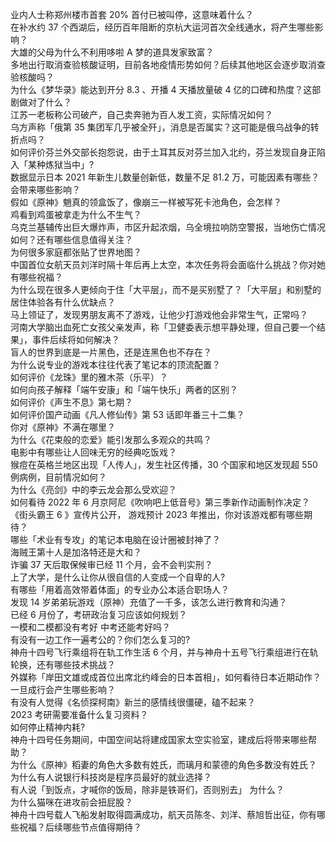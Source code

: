业内人士称郑州楼市首套  20% 首付已被叫停，这意味着什么？  
在补水约 37 个西湖后，经历百年阻断的京杭大运河首次全线通水，将产生哪些影响？  
大雄的父母为什么不利用哆啦 A 梦的道具发家致富？  
多地出行取消查验核酸证明，目前各地疫情形势如何？后续其他地区会逐步取消查验核酸吗？  
为什么《梦华录》能达到开分 8.3 、开播 4 天播放量破 4 亿的口碑和热度？这部剧做对了什么？  
江苏一老板称公司破产，自己卖奔驰为百人发工资，实际情况如何？  
乌方声称「俄第 35 集团军几乎被全歼」，消息是否属实？这可能是俄乌战争的转折点吗？  
如何评价芬兰外交部长抱怨说，由于土耳其反对芬兰加入北约，芬兰发现自身正陷入「某种炼狱当中」?  
数据显示日本 2021 年新生儿数量创新低，数量不足 81.2 万，可能因素有哪些？会带来哪些影响？  
假如《原神》魈真的领盒饭了，像崩三一样被写死卡池角色，会怎样？  
鸡看到鸡蛋被拿走为什么不生气？  
乌克兰基辅传出巨大爆炸声，市区升起浓烟，乌全境拉响防空警报，当地伤亡情况如何？还有哪些信息值得关注？  
为何很多家庭都张贴了世界地图？  
中国首位女航天员刘洋时隔十年后再上太空，本次任务将会面临什么挑战？你对她有哪些祝福？  
为什么现在很多人更倾向于住「大平层」，而不是买别墅了？「大平层」和别墅的居住体验各有什么优缺点？  
马上领证了，发现男朋友离不了游戏，让他少打游戏他会非常生气，正常吗？  
河南大学脑出血死亡女孩父亲发声，称「卫健委表示想平静处理，但自己要一个结果」，事件后续将如何解决？  
盲人的世界到底是一片黑色，还是连黑色也不存在？  
为什么说专业的游戏本往往代表了笔记本的顶流配置？  
如何评价《龙珠》里的雅木茶（乐平）？  
如何向孩子解释「端午安康」和「端午快乐」两者的区别？  
如何评价《声生不息》第七期？  
如何评价国产动画《凡人修仙传》第 53 话即年番三十二集？  
你对《原神》不满在哪里？  
为什么《花束般的恋爱》能引发那么多观众的共鸣？  
电影中有哪些让人回味无穷的经典吃饭戏？  
猴痘在英格兰地区出现「人传人」，发生社区传播，30 个国家和地区发现超 550 例病例，目前情况如何？  
为什么《亮剑》中的李云龙会那么受欢迎？  
如何看待 2022 年 6 月京阿尼《吹响吧上低音号》第三季新作动画制作决定？  
《街头霸王 6 》宣传片公开， 游戏预计 2023 年推出，你对该游戏都有哪些期待？  
哪些「术业有专攻」的笔记本电脑在设计圈被封神了？  
海贼王第十人是加洛特还是大和？  
诈骗 37 天后取保候审已经 11 个月，会不会判实刑？  
上了大学，是什么让你从很自信的人变成一个自卑的人?  
有哪些「用着高效带着体面」的专业办公本适合职场人？  
发现 14 岁弟弟玩游戏（原神）充值了一千多，该怎么进行教育和沟通？  
已经 6 月份了，考研政治复习应该如何规划？  
一模和二模都没有考好 中考还能考好吗？  
有没有一边工作一遍考公的？你们怎么复习的?  
神舟十四号飞行乘组将在轨工作生活 6 个月，并与神舟十五号飞行乘组进行在轨轮换，还有哪些技术挑战？  
外媒称「岸田文雄或成首位出席北约峰会的日本首相」，如何看待日本近期动作？一旦成行会产生哪些影响？  
有没有人觉得《名侦探柯南》新兰的感情线很僵硬，磕不起来？  
2023 考研需要准备什么复习资料？  
如何停止精神内耗?  
神舟十四号任务期间，中国空间站将建成国家太空实验室，建成后将带来哪些帮助？  
为什么《原神》稻妻的角色大多数有姓氏，而璃月和蒙德的角色多数没有姓氏？  
为什么有人说银行科技岗是程序员最好的就业选择？  
有人说「到饭点，才喊你的饭局，除非是铁哥们，否则别去」 为什么？  
为什么猫咪在进攻前会扭屁股？  
神舟十四号载人飞船发射取得圆满成功，航天员陈冬、刘洋、蔡旭哲出征，你有哪些祝福？后续哪些节点值得期待？  
